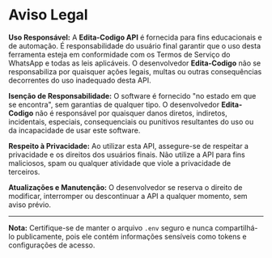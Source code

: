 # Aviso Legal

**Uso Responsável:** A **Edita-Codigo API** é fornecida para fins educacionais e de automação. É responsabilidade do usuário final garantir que o uso desta ferramenta esteja em conformidade com os Termos de Serviço do WhatsApp e todas as leis aplicáveis. O desenvolvedor **Edita-Codigo** não se responsabiliza por quaisquer ações legais, multas ou outras consequências decorrentes do uso inadequado desta API.

**Isenção de Responsabilidade:** O software é fornecido "no estado em que se encontra", sem garantias de qualquer tipo. O desenvolvedor **Edita-Codigo** não é responsável por quaisquer danos diretos, indiretos, incidentais, especiais, consequenciais ou punitivos resultantes do uso ou da incapacidade de usar este software.

**Respeito à Privacidade:** Ao utilizar esta API, assegure-se de respeitar a privacidade e os direitos dos usuários finais. Não utilize a API para fins maliciosos, spam ou qualquer atividade que viole a privacidade de terceiros.

**Atualizações e Manutenção:** O desenvolvedor se reserva o direito de modificar, interromper ou descontinuar a API a qualquer momento, sem aviso prévio.

---

**Nota:** Certifique-se de manter o arquivo `.env` seguro e nunca compartilhá-lo publicamente, pois ele contém informações sensíveis como tokens e configurações de acesso.
